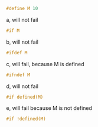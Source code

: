 ```c
#define M 10
```

a, will not fail

```c
#if M
```

b, will not fail

```c
#ifdef M
```

c, will fail, because M is defined

```c
#ifndef M
```

d, will not fail

```c
#if defined(M)
```

e, will fail because M is not defined

```c
#if !defined(M)
```
